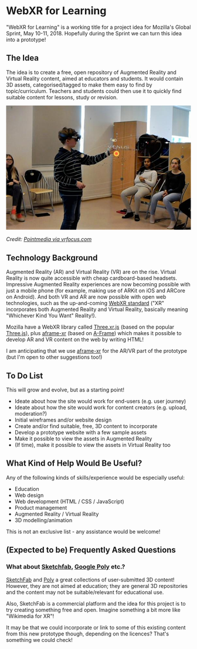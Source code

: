 # WebXR for Learning

"WebXR for Learning" is a working title for a project idea for Mozilla's Global Sprint, May 10-11, 2018. Hopefully during the Sprint we can turn this idea into a prototype!

## The Idea

The idea is to create a free, open repository of Augmented Reality and Virtual Reality content, aimed at educators and students. It would contain 3D assets, categorised/tagged to make them easy to find by topic/curriculum. Teachers and students could then use it to quickly find suitable content for lessons, study or revision.

![A child using a Hololens to view an AR solar system in class](docs/intro-image-vrscout.jpg)

*Credit: [Pointmedia via vrfocus.com](https://www.vrfocus.com/2017/03/hololens-sees-use-in-norway-classrooms/)*


## Technology Background

Augmented Reality (AR) and Virtual Reality (VR) are on the rise. Virtual Reality is now quite accessible with cheap cardboard-based headsets. Impressive Augmented Reality experiences are now becoming possible with just a mobile phone (for example, making use of ARKit on iOS and ARCore on Android). And both VR and AR are now possible with open web technologies, such as the up-and-coming [WebXR standard](https://github.com/immersive-web/webxr) ("XR" incorporates both Augmented Reality and Virtual Reality, basically meaning "Whichever Kind You Want" Reality!).

Mozilla have a WebXR library called [Three.xr.js](https://github.com/mozilla/three.xr.js/) (based on the popular [Three.js](https://threejs.org/)), plus [aframe-xr](https://github.com/mozilla/aframe-xr) (based on [A-Frame](https://aframe.io/)) which makes it possible to develop AR and VR content on the web by writing HTML! 

I am anticipating that we use [aframe-xr](https://github.com/mozilla/aframe-xr) for the AR/VR part of the prototype (but I'm open to other suggestions too!)

## To Do List

This will grow and evolve, but as a starting point!

 * Ideate about how the site would work for end-users (e.g. user journey)
 * Ideate about how the site would work for content creators (e.g. upload, moderation?)
 * Initial wireframes and/or website design
 * Create and/or find suitable, free, 3D content to incorporate
 * Develop a prototype website with a few sample assets
 * Make it possible to view the assets in Augmented Reality
 * (If time), make it possible to view the assets in Virtual Reality too

## What Kind of Help Would Be Useful?

Any of the following kinds of skills/experience would be especially useful:

* Education
* Web design
* Web development (HTML / CSS / JavaScript)
* Product management
* Augmented Reality / Virtual Reality
* 3D modelling/animation

This is not an exclusive list - any assistance would be welcome!

## (Expected to be) Frequently Asked Questions

### What about [Sketchfab](https://sketchfab.com/), [Google Poly](https://poly.google.com/) etc.?

[SketchFab](https://sketchfab.com/) and [Poly](https://poly.google.com) a great collections of user-submitted 3D content! However, they are not aimed at education; they are general 3D repositories and the content may not be suitable/relevant for educational use.

Also, SketchFab is a commercial platform and the idea for this project is to try creating something free and open. Imagine something a bit more like "Wikimedia for XR"!

It may be that we could incorporate or link to some of this existing content from this new prototype though, depending on the licences? That's something we could check!
